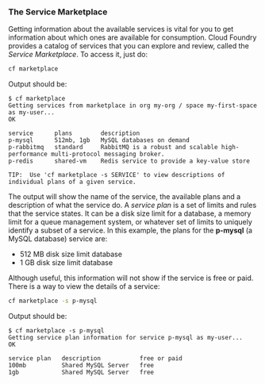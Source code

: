 ### The Service Marketplace

Getting information about the available services is vital for you to get information about which ones are available for consumption.
Cloud Foundry provides a catalog of services that you can explore and review, called the *Service Marketplace*.
To access it, just do:

```sh
cf marketplace
```

Output should be:

```
$ cf marketplace
Getting services from marketplace in org my-org / space my-first-space as my-user...
OK

service      plans        description
p-mysql      512mb, 1gb   MySQL databases on demand
p-rabbitmq   standard     RabbitMQ is a robust and scalable high-performance multi-protocol messaging broker.
p-redis      shared-vm    Redis service to provide a key-value store

TIP:  Use 'cf marketplace -s SERVICE' to view descriptions of individual plans of a given service.
```

The output will show the name of the service, the available plans and a description of what the service do.
A *service plan* is a set of limits and rules that the service states. It can be a disk size limit for a database, a memory limit for a queue management system, or whatever set of limits to uniquely identify a subset of a service.
In this example, the plans for the **p-mysql** (a MySQL database) service are:
* 512 MB disk size limit database
* 1 GB disk size limit database

Although useful, this information will not show if the service is free or paid. There is a way to view the details of a service:

```sh
cf marketplace -s p-mysql
```

Output should be:

```
$ cf marketplace -s p-mysql
Getting service plan information for service p-mysql as my-user...
OK

service plan   description           free or paid
100mb          Shared MySQL Server   free
1gb            Shared MySQL Server   free
```

